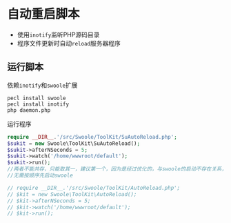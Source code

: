# 自动重启脚本

* 使用`inotify`监听PHP源码目录
* 程序文件更新时自动`reload`服务器程序

运行脚本
----
依赖`inotify`和`swoole`扩展
```shell
pecl install swoole
pecl install inotify
php daemon.php
```

运行程序
```php
require __DIR__.'/src/Swoole/ToolKit/SuAutoReload.php';
$sukit = new Swoole\ToolKit\SuAutoReload();
$sukit->afterNSeconds = 5;
$sukit->watch('/home/wwwroot/default');
$sukit->run();
//两者不能共存，只能取其一，建议第一个，因为是经过优化的，与swoole的启动不存在关系，独立功能
//无需按顺序先启动swoole

// require __DIR__.'/src/Swoole/ToolKit/AutoReload.php';
// $kit = new Swoole\ToolKit\AutoReload();
// $kit->afterNSeconds = 5;
// $kit->watch('/home/wwwroot/default');
// $kit->run();

```
